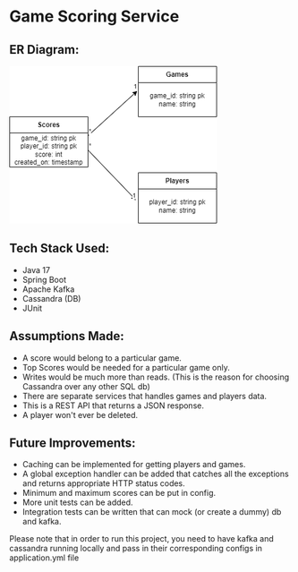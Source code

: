 # Game Scoring Service

## ER Diagram:

![ER Diagram](/assets/ER%20Diagram.png)

## Tech Stack Used:

* Java 17
* Spring Boot
* Apache Kafka
* Cassandra (DB)
* JUnit

## Assumptions Made:

* A score would belong to a particular game.
* Top Scores would be needed for a particular game only.
* Writes would be much more than reads. (This is the reason for choosing Cassandra over any other SQL db)
* There are separate services that handles games and players data.
* This is a REST API that returns a JSON response.
* A player won't ever be deleted.

## Future Improvements:

* Caching can be implemented for getting players and games.
* A global exception handler can be added that catches all the exceptions and returns appropriate HTTP status codes.
* Minimum and maximum scores can be put in config.
* More unit tests can be added.
* Integration tests can be written that can mock (or create a dummy) db and kafka.

Please note that in order to run this project, you need to have kafka and cassandra running locally and pass in their
corresponding configs in application.yml file